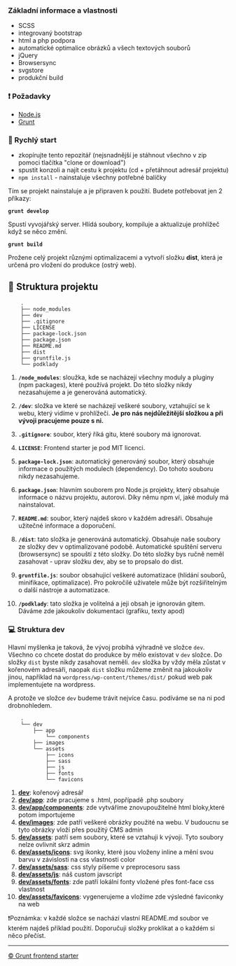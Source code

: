 ### Základní informace a vlastnosti

- SCSS
- integrovaný bootstrap
- html a php podpora
- automatické optimalice obrázků a všech textových souborů
- jQuery
- Browsersync
- svgstore
- produkční build

### ❗️ Požadavky

- [Node.js](https://nodejs.org/en/)
- [Grunt](https://gruntjs.com/getting-started)

### 🚀 Rychlý start

- zkopírujte tento repozitář (nejsnadnější je stáhnout všechno v zip pomoci tlačítka "clone or download")
- spustit konzoli a najít cestu k projektu (cd + přetáhnout adresář projektu)
- `npm install` - nainstaluje všechny potřebné balíčky

Tím se projekt nainstaluje a je připraven k použití. Budete potřebovat jen 2 příkazy:

**`grunt develop`**

Spustí vyvojářský server. Hlídá soubory, kompiluje a aktualizuje prohlížeč když se něco změní.

**`grunt build`**

Prožene celý projekt různými optimalizacemi a vytvoří složku **dist**, která je určená pro vložení do produkce (ostrý web).

## 🧐 Struktura projektu

    	.
    	├── node_modules
    	├── dev
    	├── .gitignore
    	├── LICENSE
    	├── package-lock.json
    	├── package.json
    	├── README.md
    	├── dist
    	├── gruntfile.js
    	└── podklady

1. **`/node_modules`**: sloužka, kde se nacházejí všechny moduly a pluginy (npm packages), které používá projekt. Do této složky nikdy nezasahujeme a je generováná automatický.

2. **`/dev`**: složka ve které se nacházejí veškeré soubory, vztahující se k webu, který vidíme v prohlížeči. **Je pro nás nejdůležitější složkou a při vývoji pracujeme pouze s ni.**

3. **`.gitignore`**: soubor, který říká gitu, které soubory má ignorovat.

4. **`LICENSE`**: Frontend starter je pod MIT licenci.

5. **`package-lock.json`**: automatický generováný soubor, který obsahuje informace o použitých modulech (dependency). Do tohoto souboru nikdy nezasahujeme.

6. **`package.json`**: hlavním souborem pro Node.js projekty, který obsahuje informace o názvu projektu, autorovi. Díky němu npm ví, jaké moduly má nainstalovat.

7. **`README.md`**: soubor, který najdeš skoro v každém adresáři. Obsahuje užitečné informace a doporučení.

8. **`/dist`**: tato složka je generováná automatický. Obsahuje naše soubory ze složky dev v optimalizované podobě. Automatické spuštění serveru (browsersync) se spouští z této složky. Do této složky bys ručně neměl zasahovat - uprav složku dev, aby se to propsalo do dist.

9. **`gruntfile.js`**: soubor obsahujicí veškeré automatizace (hlídání souborů, minifikace, optimalizace). Pro pokročilé uživatele může být rozšiřitelným o další nástroje a automatizace.

10. **`/podklady`**: tato složka je volitelná a jeji obsah je ignorován gitem. Dáváme zde jakoukoliv dokumentaci (grafiku, texty apod)

### 💻 Struktura dev

Hlavní myšlenka je taková, že vývoj probíhá výhradně ve složce `dev`. Všechno co chcete dostat do produkce by mělo existovat v `dev` složce. Do složky `dist` byste nikdy zasahovat neměli. `dev` složka by vždy měla zůstat v kořenovém adresáři, naopak `dist` složku můžeme změnit na jakoukoliv jinou, například na `wordpress/wp-content/themes/dist/` pokud web pak implementujete na wordpress.

A protože ve složce `dev` budeme trávit nejvíce času. podíváme se na ni pod drobnohledem.

    	.
    	└── dev
    		├── app
    			└── components
    		├── images
    		└── assets
    			├── icons
    			├── sass
    			├── js
    			├── fonts
    			└── favicons

1. **[dev](./dev)**: kořenový adresář
2. **[dev/app](./dev/app)**: zde pracujeme s .html, popřípadě .php soubory
3. **[dev/app/components](./dev/app/components)**: zde vytváříme znovupoužitelné html bloky,které potom importujeme
4. **[dev/images](./dev/images)**: zde patří veškeré obrázky použité na webu. V budoucnu se tyto obrázky vloží přes použitý CMS admin
5. **[dev/assets](./dev/assets)**: patří sem soubory, které se vztahuji k vývoji. Tyto soubory nelze ovlivnit skrz admin
6. **[dev/assets/icons](./dev/assets/icons)**: svg ikonky, které jsou vloženy inline a mění svou barvu v závislosti na css vlastnosti color
7. **[dev/assets/sass](./dev/assets/sass)**: css styly píšeme v preprocesoru sass
8. **[dev/assets/js](./dev/assets/js)**: náš custom javscript
9. **[dev/assets/fonts](./dev/assets/fonts)**: zde patří lokální fonty vložené přes font-face css vlastnost
10. **[dev/assets/favicons](./dev/assets/favicons)**: vygenerujeme a vložíme zde výsledné faviconky na web

❗️Poznámka: v každé složce se nachází vlastní README.md soubor ve kterém najdeš příklad použití. Doporučuji složky proklikat a o každém si něco přečíst.

---

[© Grunt frontend starter](https://www.html-factory.cz/produkty/frontend-starter/?referrer=produkt-readme)
